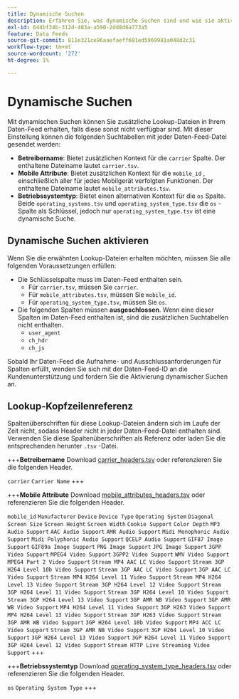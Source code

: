 ```yaml
---
title: Dynamische Suchen
description: Erfahren Sie, was dynamische Suchen sind und wie sie aktiviert werden. Enthält Träger, Attribute für Mobilgeräte und Betriebssystemtypen.
exl-id: 644bf34b-312d-483a-a590-2dd8d6a773a5
feature: Data Feeds
source-git-commit: 811e321ce96aaefaeff691ed5969981a048d2c31
workflow-type: tm+mt
source-wordcount: '272'
ht-degree: 1%

---
```


# Dynamische Suchen

Mit dynamischen Suchen können Sie zusätzliche Lookup-Dateien in Ihrem Daten-Feed erhalten, falls diese sonst nicht verfügbar sind. Mit dieser Einstellung können die folgenden Suchtabellen mit jeder Daten-Feed-Datei gesendet werden:

* **Betreibername**: Bietet zusätzlichen Kontext für die `carrier` Spalte. Der enthaltene Dateiname lautet `carrier.tsv`.
* **Mobile Attribute**: Bietet zusätzlichen Kontext für die `mobile_id` , einschließlich aller für jedes Mobilgerät verfolgten Funktionen. Der enthaltene Dateiname lautet `mobile_attributes.tsv`.
* **Betriebssystemtyp**: Bietet einen alternativen Kontext für die `os` Spalte. Beide `operating_systems.tsv` und `operating_system_type.tsv` die `os` -Spalte als Schlüssel, jedoch nur `operating_system_type.tsv` ist eine dynamische Suche.

## Dynamische Suchen aktivieren

Wenn Sie die erwähnten Lookup-Dateien erhalten möchten, müssen Sie alle folgenden Voraussetzungen erfüllen:

* Die Schlüsselspalte muss im Daten-Feed enthalten sein.
   * Für `carrier.tsv`, müssen Sie `carrier`.
   * Für `mobile_attributes.tsv`, müssen Sie `mobile_id`.
   * Für `operating_system_type.tsv`, müssen Sie `os`.
* Die folgenden Spalten müssen **ausgeschlossen**. Wenn eine dieser Spalten im Daten-Feed enthalten ist, sind die zusätzlichen Suchtabellen nicht enthalten.
   * `user_agent`
   * `ch_hdr`
   * `ch_js`

Sobald Ihr Daten-Feed die Aufnahme- und Ausschlussanforderungen für Spalten erfüllt, wenden Sie sich mit der Daten-Feed-ID an die Kundenunterstützung und fordern Sie die Aktivierung dynamischer Suchen an.

## Lookup-Kopfzeilenreferenz

Spaltenüberschriften für diese Lookup-Dateien ändern sich im Laufe der Zeit nicht, sodass Header nicht in jeder Daten-Feed-Datei enthalten sind. Verwenden Sie diese Spaltenüberschriften als Referenz oder laden Sie die entsprechenden herunter `.tsv` -Datei.

+++**Betreibername**
Download [carrier_headers.tsv](assets/carrier_headers.tsv) oder referenzieren Sie die folgenden Header.

`carrier`
`Carrier Name`
+++

+++**Mobile Attribute**
Download [mobile_attributes_headers.tsv](assets/mobile_attributes_headers.tsv) oder referenzieren Sie die folgenden Header.

`mobile_id`
`Manufacturer`
`Device`
`Device Type`
`Operating System`
`Diagonal Screen Size`
`Screen Height`
`Screen Width`
`Cookie Support`
`Color Depth`
`MP3 Audio Support`
`AAC Audio Support`
`AMR Audio Support`
`Midi Monophonic Audio Support`
`Midi Polyphonic Audio Support`
`QCELP Audio Support`
`GIF87 Image Support`
`GIF89a Image Support`
`PNG Image Support`
`JPG Image Support`
`3GPP Video Support`
`MPEG4 Video Support`
`3GPP2 Video Support`
`WMV Video Support`
`MPEG4 Part 2 Video Support`
`Stream MP4 AAC LC Video Support`
`Stream 3GP H264 Level 10b Video Support`
`Stream 3GP AAC LC Video Support`
`3GP AAC LC Video Support`
`Stream MP4 H264 Level 11 Video Support`
`Stream MP4 H264 Level 13 Video Support`
`Stream 3GP H264 Level 12 Video Support`
`Stream 3GP H264 Level 11 Video Support`
`Stream 3GP H264 Level 10 Video Support`
`Stream 3GP H264 Level 13 Video Support`
`3GP AMR NB Video Support`
`3GP AMR WB Video Support`
`MP4 H264 Level 11 Video Support`
`3GP H263 Video Support`
`MP4 H264 Level 13 Video Support`
`Stream 3GP H263 Video Support`
`Stream 3GP AMR WB Video Support`
`3GP H264 Level 10b Video Support`
`MP4 ACC LC Video Support`
`Stream 3GP AMR NB Video Support`
`3GP H264 Level 10 Video Support`
`3GP H264 Level 13 Video Support`
`3GP H264 Level 11 Video Support`
`3GP H264 Level 12 Video Support`
`Stream HTTP Live Streaming Video Support`
+++

+++**Betriebssystemtyp**
Download [operating_system_type_headers.tsv](assets/operating_system_type_headers.tsv) oder referenzieren Sie die folgenden Header.

`os`
`Operating System Type`
+++

